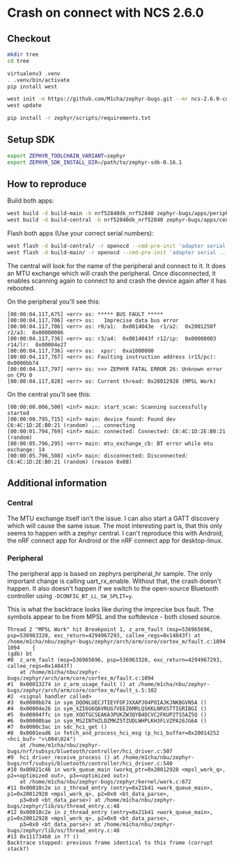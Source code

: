 # Crash on connect with NCS 2.6.0

## Checkout

```bash
mkdir tree
cd tree

virtualenv3 .venv
. .venv/bin/activate
pip install west

west init -m https://github.com/M1cha/zephyr-bugs.git --mr ncs-2.6.0-connect-crash .
west update

pip install -r zephyr/scripts/requirements.txt
```

## Setup SDK

```bash
export ZEPHYR_TOOLCHAIN_VARIANT=zephyr
export ZEPHYR_SDK_INSTALL_DIR=/path/to/zephyr-sdk-0.16.1
```

## How to reproduce

Build both apps:

```bash
west build -d build-main -b nrf52840dk_nrf52840 zephyr-bugs/apps/peripheral_hr
west build -d build-central -b nrf52840dk_nrf52840 zephyr-bugs/apps/central
```

Flash both apps (Use your correct serial numbers):

```bash
west flash -d build-central/ -r openocd --cmd-pre-init 'adapter serial ...'
west flash -d build-main/ -r openocd --cmd-pre-init 'adapter serial ...'
```

The central will look for the name of the peripheral and connect to it. It does
an MTU exchange which will crash the peripheral. Once disconnected, it enables
scanning again to connect to and crash the device again after it has rebooted.

On the peripheral you'll see this:

```
[00:00:04.117,675] <err> os: ***** BUS FAULT *****
[00:00:04.117,706] <err> os:   Imprecise data bus error
[00:00:04.117,706] <err> os: r0/a1:  0x0014043e  r1/a2:  0x2001258f  r2/a3:  0x00000006
[00:00:04.117,736] <err> os: r3/a4:  0x0014043f r12/ip:  0x00000003 r14/lr:  0x00004e27
[00:00:04.117,736] <err> os:  xpsr:  0xa1000000
[00:00:04.117,767] <err> os: Faulting instruction address (r15/pc): 0x0000bb74
[00:00:04.117,797] <err> os: >>> ZEPHYR FATAL ERROR 26: Unknown error on CPU 0
[00:00:04.117,828] <err> os: Current thread: 0x20012928 (MPSL Work)
```

On the central you'll see this:

```
[00:00:00.006,500] <inf> main: start_scan: Scanning successfully started
[00:00:00.795,715] <inf> main: device_found: Found dev C6:4C:1D:2E:B0:21 (random) ... connecting
[00:00:01.794,769] <inf> main: connected: Connected: C6:4C:1D:2E:B0:21 (random)
[00:00:05.796,295] <err> main: mtu_exchange_cb: BT error while mtu exchange: 14
[00:00:05.796,508] <inf> main: disconnected: Disconnected: C6:4C:1D:2E:B0:21 (random) (reason 0x08)
```

## Additional information

### Central

The MTU exchange itself isn't the issue. I can also start a GATT discovery which
will cause the same issue. The most interesting part is, that this only seems
to happen with a zephyr central. I can't reproduce this with Android, the nRF
connect app for Android or the nRF connect app for desktop-linux.

### Peripheral

The peripheral app is based on zephyrs peripheral_hr sample. The only important
change is calling uart_rx_enable. Without that, the crash doesn't happen.
It also doesn't happen if we switch to the open-source Bluetooth controller
using `-DCONFIG_BT_LL_SW_SPLIT=y`.

This is what the backtrace looks like during the imprecise bus fault. The
symbols appear to be from MPSL and the softdevice - both closed source.

```
Thread 2 "MPSL Work" hit Breakpoint 1, z_arm_fault (msp=536965696, psp=536963320, exc_return=4294967293, callee_regs=0x14043f) at /home/m1cha/nbu/zephyr-bugs/zephyr/arch/arm/core/cortex_m/fault.c:1094
1094    {
(gdb) bt
#0  z_arm_fault (msp=536965696, psp=536963320, exc_return=4294967293, callee_regs=0x14043f)
    at /home/m1cha/nbu/zephyr-bugs/zephyr/arch/arm/core/cortex_m/fault.c:1094
#1  0x00013274 in z_arm_usage_fault () at /home/m1cha/nbu/zephyr-bugs/zephyr/arch/arm/core/cortex_m/fault_s.S:102
#2  <signal handler called>
#3  0x0000bb74 in sym_DQONLUECJTIEYFOFJXXAPJO4POIAJKJNKBGVN5A ()
#4  0x00004e26 in sym_XZI6G6Q6VRUG7VEEZ6MRLQSKKLNRXSTTIGRIBGI ()
#5  0x00004ffc in sym_XOOTGCSEAKA3PUKZW3QYB4DCVC2FKUP2TS5AZ5Q ()
#6  0x00000bae in sym_MS2INTHZLDZMKZ5TZUDLWHPLKH3FLVZPA26JG6A ()
#7  0x0000c3ac in sdc_hci_get ()
#8  0x0001ead6 in fetch_and_process_hci_msg (p_hci_buffer=0x20014252 <hci_buf> ">\004\024")
    at /home/m1cha/nbu/zephyr-bugs/nrf/subsys/bluetooth/controller/hci_driver.c:507
#9  hci_driver_receive_process () at /home/m1cha/nbu/zephyr-bugs/nrf/subsys/bluetooth/controller/hci_driver.c:540
#10 0x00021c46 in work_queue_main (workq_ptr=0x20012928 <mpsl_work_q>, p2=<optimized out>, p3=<optimized out>)
    at /home/m1cha/nbu/zephyr-bugs/zephyr/kernel/work.c:672
#11 0x00010c2e in z_thread_entry (entry=0x21b41 <work_queue_main>, p1=0x20012928 <mpsl_work_q>, p2=0x0 <bt_data_parse>,
    p3=0x0 <bt_data_parse>) at /home/m1cha/nbu/zephyr-bugs/zephyr/lib/os/thread_entry.c:48
#12 0x00010c2e in z_thread_entry (entry=0x21b41 <work_queue_main>, p1=0x20012928 <mpsl_work_q>, p2=0x0 <bt_data_parse>,
    p3=0x0 <bt_data_parse>) at /home/m1cha/nbu/zephyr-bugs/zephyr/lib/os/thread_entry.c:48
#13 0x111734b8 in ?? ()
Backtrace stopped: previous frame identical to this frame (corrupt stack?)
```
